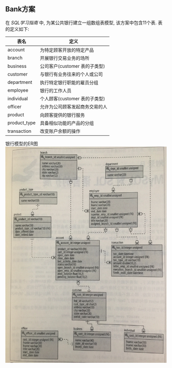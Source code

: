 ## Bank方案
在 _SQL学习指南_ 中, 为某公共银行建立一组数组表模型, 该方案中包含11个表. 表的定义如下:

表名         | 定义
----        | ----
account     | 为特定顾客开放的特定产品
branch      | 开展银行交易业务的场所
business    | 公司客户(customer 表的子类型)
customer    | 与银行有业务往来的个人或公司
department  | 执行特定银行职能的雇员分组
employee    | 银行的工作人员
individual  | 个人顾客(customer 表的子类型)
officer     | 允许为公司顾客发起商务交易的人
product     | 向顾客提供的银行服务
product_type| 具备相似功能的产品的分组
transaction | 改变账户余额的操作


银行模型的ER图
![](images/er.JPG)